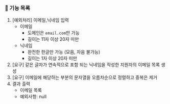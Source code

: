 ### 🚀 기능 목록

1. [예외처리] 이메일,닉네임 입력 
    - 이메일
      - 도메인은 `email.com`만 가능
      - 길이는 11자 이상 20자 미만
    - 닉네임
      - 완전한 한글만 가능 (모음, 자음 불가능)
      - 길이는 1자 이상 20자 미만 
2. [요구] 같은 글자가 연속적으로 포함 되는 닉네임을 작성한 지원자의 이메일 목록 생성
3. [요구] 이메일에 해당하는 부분의 문자열을 오름차순으로 정렬하고 중복은 제거
4. 결과 출력
    - 이메일 목록
    - 예외사항: null
